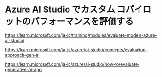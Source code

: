 # Azure AI Studio でカスタム コパイロットのパフォーマンスを評価する

https://learn.microsoft.com/ja-jp/training/modules/evaluate-models-azure-ai-studio/

https://learn.microsoft.com/ja-jp/azure/ai-studio/concepts/evaluation-approach-gen-ai

https://learn.microsoft.com/ja-jp/azure/ai-studio/how-to/evaluate-generative-ai-app

